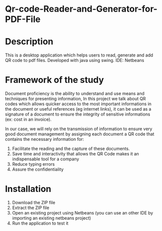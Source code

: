 # Qr-code-Reader-and-Generator-for-PDF-File

# Description
This is a desktop application which helps users to read, generate and add QR code to pdf files.
Developed with java using swing.
IDE: Netbeans

# Framework of the study

Document proficiency is the ability to understand and use means and techniques for presenting information, In this project we talk about QR codes which allows quicker access to the most important informations in the document or useful references (eg internet links), it can be used as a signature of a document to ensure the integrity of sensitive informations (ex: cost in an invoice). 

In our case, we will rely on the transmission of information to ensure very good document management by assigning each document a QR code that contains the necessary information for:
1) Facilitate the reading and the capture of these documents.
2) Save time and interactivity that allows the QR Code makes it an indispensable tool for a company
3) Reduce typing errors
4) Assure the confidentiality

# Installation

1) Download the ZIP file
2) Extract the ZIP file
3) Open an existing project using Netbeans (you can use an other IDE by importing an existing netbeans project)
4) Run the application to test it
